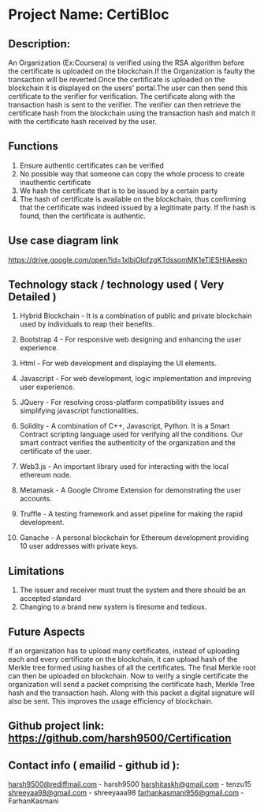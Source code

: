 # Project Name: CertiBloc

## Description:
An Organization (Ex:Coursera) is verified using the RSA algorithm before the certificate is uploaded on the blockchain.If the Organization is faulty the transaction will be reverted.Once the certificate is uploaded on the blockchain it is displayed on the users' portal.The user can then send this certificate to the verifier for verification. The certificate along with the transaction hash is sent to the verifier. The verifier can then retrieve the certificate hash from the blockchain using the transaction hash and match it with the certificate hash received by the user.

## Functions
1. Ensure authentic certificates can be verified
2. No possible way that someone can copy the whole process to create
inauthentic certificate
3. We hash the certificate that is to be issued by a certain party
4. The hash of certificate is available on the blockchain, thus confirming that the certificate was indeed issued by a legitimate party. If the hash is found, then the certificate is authentic.

## Use case diagram link
https://drive.google.com/open?id=1xlbjOlpfzgKTdssomMK1eTIESHIAeekn

## Technology stack / technology used ( Very Detailed )
1. Hybrid Blockchain - It is a combination of public and private blockchain used by individuals to reap their benefits.

2. Bootstrap 4 - For responsive web designing and enhancing the user experience.

3. Html - For web development and displaying the UI elements.

4. Javascript - For web development, logic implementation and improving user experience.

5. JQuery - For resolving cross-platform compatibility issues and simplifying javascript functionalities.

6. Solidity - A combination of C++, Javascript, Python. It is a Smart Contract scripting language used for verifying all the conditions. Our smart contract verifies the authenticity of the organization and the certificate of the user.

7. Web3.js - An important library used for interacting with the local ethereum node.

8. Metamask - A Google Chrome Extension for demonstrating the user accounts.

9. Truffle - A testing framework and asset pipeline for making the rapid development.

10. Ganache - A personal blockchain for Ethereum development providing 10 user addresses with private keys.

## Limitations
1. The issuer and receiver must trust the system and
there should be an accepted standard
2. Changing to a brand new system is tiresome and
tedious.

## Future Aspects
If an organization has to upload many certificates, instead of uploading each and every certificate on the blockchain, it can upload hash of the Merkle tree formed using hashes of all the certificates. The final Merkle root can then be uploaded on blockchain. Now to verify a single certificate the organization will send a packet comprising the certificate hash, Merkle Tree hash and the transaction hash. Along with this packet a digital signature will also be sent. This improves the usage efficiency of blockchain.

## Github project link: https://github.com/harsh9500/Certification

## Contact info ( emailid - github id ): 
harsh9500@rediffmail.com - harsh9500
harshitaskh@gmail.com - tenzu15
shreeyaa98@gmail.com - shreeyaaa98
farhankasmani956@gmail.com - FarhanKasmani
